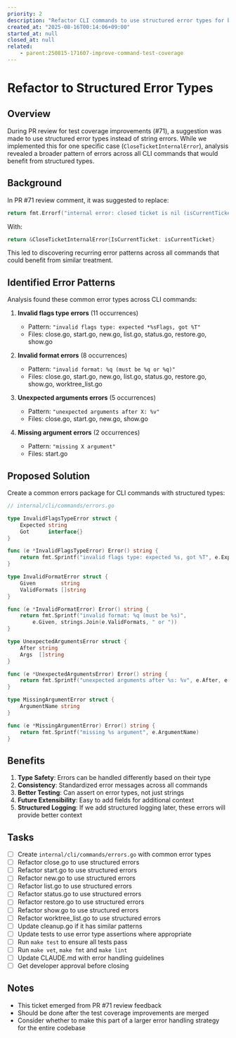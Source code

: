 ```yaml
---
priority: 2
description: "Refactor CLI commands to use structured error types for better error handling"
created_at: "2025-08-16T00:14:06+09:00"
started_at: null
closed_at: null
related:
    - parent:250815-171607-improve-command-test-coverage
---
```


# Refactor to Structured Error Types

## Overview

During PR review for test coverage improvements (#71), a suggestion was made to use structured error types instead of string errors. While we implemented this for one specific case (`CloseTicketInternalError`), analysis revealed a broader pattern of errors across all CLI commands that would benefit from structured types.

## Background

In PR #71 review comment, it was suggested to replace:
```go
return fmt.Errorf("internal error: closed ticket is nil (isCurrentTicket=%v)", isCurrentTicket)
```

With:
```go
return &CloseTicketInternalError{IsCurrentTicket: isCurrentTicket}
```

This led to discovering recurring error patterns across all commands that could benefit from similar treatment.

## Identified Error Patterns

Analysis found these common error types across CLI commands:

1. **Invalid flags type errors** (11 occurrences)
   - Pattern: `"invalid flags type: expected *%sFlags, got %T"`
   - Files: close.go, start.go, new.go, list.go, status.go, restore.go, show.go

2. **Invalid format errors** (8 occurrences)
   - Pattern: `"invalid format: %q (must be %q or %q)"`
   - Files: close.go, start.go, new.go, list.go, status.go, restore.go, show.go, worktree_list.go

3. **Unexpected arguments errors** (5 occurrences)
   - Pattern: `"unexpected arguments after X: %v"`
   - Files: close.go, start.go, new.go, show.go

4. **Missing argument errors** (2 occurrences)
   - Pattern: `"missing X argument"`
   - Files: start.go

## Proposed Solution

Create a common errors package for CLI commands with structured types:

```go
// internal/cli/commands/errors.go

type InvalidFlagsTypeError struct {
    Expected string
    Got      interface{}
}

func (e *InvalidFlagsTypeError) Error() string {
    return fmt.Sprintf("invalid flags type: expected %s, got %T", e.Expected, e.Got)
}

type InvalidFormatError struct {
    Given        string
    ValidFormats []string
}

func (e *InvalidFormatError) Error() string {
    return fmt.Sprintf("invalid format: %q (must be %s)", 
        e.Given, strings.Join(e.ValidFormats, " or "))
}

type UnexpectedArgumentsError struct {
    After string
    Args  []string
}

func (e *UnexpectedArgumentsError) Error() string {
    return fmt.Sprintf("unexpected arguments after %s: %v", e.After, e.Args)
}

type MissingArgumentError struct {
    ArgumentName string
}

func (e *MissingArgumentError) Error() string {
    return fmt.Sprintf("missing %s argument", e.ArgumentName)
}
```

## Benefits

1. **Type Safety**: Errors can be handled differently based on their type
2. **Consistency**: Standardized error messages across all commands
3. **Better Testing**: Can assert on error types, not just strings
4. **Future Extensibility**: Easy to add fields for additional context
5. **Structured Logging**: If we add structured logging later, these errors will provide better context

## Tasks

- [ ] Create `internal/cli/commands/errors.go` with common error types
- [ ] Refactor close.go to use structured errors
- [ ] Refactor start.go to use structured errors
- [ ] Refactor new.go to use structured errors
- [ ] Refactor list.go to use structured errors
- [ ] Refactor status.go to use structured errors
- [ ] Refactor restore.go to use structured errors
- [ ] Refactor show.go to use structured errors
- [ ] Refactor worktree_list.go to use structured errors
- [ ] Update cleanup.go if it has similar patterns
- [ ] Update tests to use error type assertions where appropriate
- [ ] Run `make test` to ensure all tests pass
- [ ] Run `make vet`, `make fmt` and `make lint`
- [ ] Update CLAUDE.md with error handling guidelines
- [ ] Get developer approval before closing

## Notes

- This ticket emerged from PR #71 review feedback
- Should be done after the test coverage improvements are merged
- Consider whether to make this part of a larger error handling strategy for the entire codebase